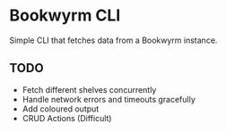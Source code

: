 # Bookwyrm CLI 

Simple CLI that fetches data from a Bookwyrm instance.

## TODO
- Fetch different shelves concurrently
- Handle network errors and timeouts gracefully
- Add coloured output 
- CRUD Actions (Difficult)
